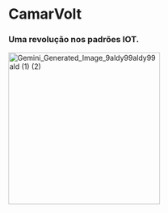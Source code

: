 # CamarVolt
### Uma revolução nos padrões IOT.

<img width="300" height="300" alt="Gemini_Generated_Image_9aldy99aldy99ald (1) (2)" src="https://github.com/user-attachments/assets/3392330b-f08f-46ba-bb7e-4cae1a156efe" />
